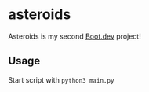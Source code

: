 # asteroids

Asteroids is my second [Boot.dev](https://www.boot.dev) project!

## Usage

Start script with `python3 main.py`

